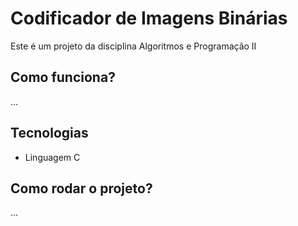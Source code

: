 # Codificador de Imagens Binárias

Este é um projeto da disciplina Algoritmos e Programação II 

## Como funciona?

...

## Tecnologias
- Linguagem C

## Como rodar o projeto?

...